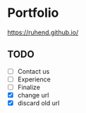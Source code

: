 # Portfolio

<a href="https://ruhend.github.io/">https://ruhend.github.io/</a>

## TODO
- [ ] Contact us
- [ ] Experience
- [ ] Finalize
- [x] change url
- [x] discard old url
